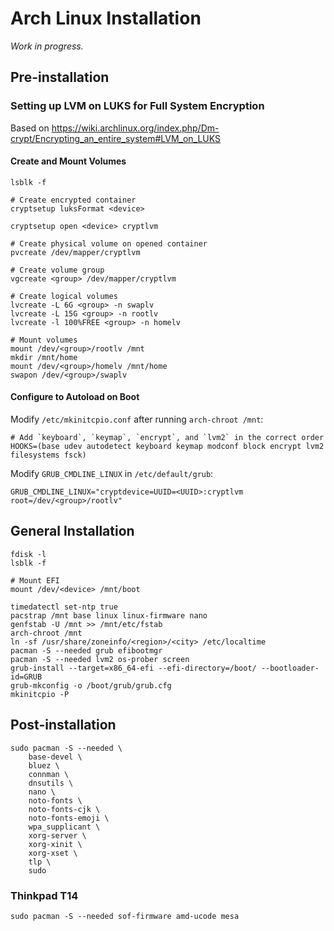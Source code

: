 # Arch Linux Installation

_Work in progress._


## Pre-installation

### Setting up LVM on LUKS for Full System Encryption

Based on https://wiki.archlinux.org/index.php/Dm-crypt/Encrypting_an_entire_system#LVM_on_LUKS

#### Create and Mount Volumes

```
lsblk -f

# Create encrypted container
cryptsetup luksFormat <device>

cryptsetup open <device> cryptlvm

# Create physical volume on opened container
pvcreate /dev/mapper/cryptlvm

# Create volume group
vgcreate <group> /dev/mapper/cryptlvm

# Create logical volumes
lvcreate -L 6G <group> -n swaplv
lvcreate -L 15G <group> -n rootlv
lvcreate -l 100%FREE <group> -n homelv

# Mount volumes
mount /dev/<group>/rootlv /mnt
mkdir /mnt/home
mount /dev/<group>/homelv /mnt/home
swapon /dev/<group>/swaplv
```

#### Configure to Autoload on Boot

Modify `/etc/mkinitcpio.conf` after running `arch-chroot /mnt`:

```
# Add `keyboard`, `keymap`, `encrypt`, and `lvm2` in the correct order
HOOKS=(base udev autodetect keyboard keymap modconf block encrypt lvm2 filesystems fsck)
```

Modify `GRUB_CMDLINE_LINUX` in `/etc/default/grub`:

```
GRUB_CMDLINE_LINUX="cryptdevice=UUID=<UUID>:cryptlvm root=/dev/<group>/rootlv"
```


## General Installation

```
fdisk -l
lsblk -f

# Mount EFI
mount /dev/<device> /mnt/boot

timedatectl set-ntp true
pacstrap /mnt base linux linux-firmware nano
genfstab -U /mnt >> /mnt/etc/fstab
arch-chroot /mnt
ln -sf /usr/share/zoneinfo/<region>/<city> /etc/localtime
pacman -S --needed grub efibootmgr
pacman -S --needed lvm2 os-prober screen
grub-install --target=x86_64-efi --efi-directory=/boot/ --bootloader-id=GRUB
grub-mkconfig -o /boot/grub/grub.cfg
mkinitcpio -P
```


## Post-installation

```
sudo pacman -S --needed \
    base-devel \
    bluez \
    connman \
    dnsutils \
    nano \
    noto-fonts \
    noto-fonts-cjk \
    noto-fonts-emoji \
    wpa_supplicant \
    xorg-server \
    xorg-xinit \
    xorg-xset \
    tlp \
    sudo
```

### Thinkpad T14

```
sudo pacman -S --needed sof-firmware amd-ucode mesa
```
